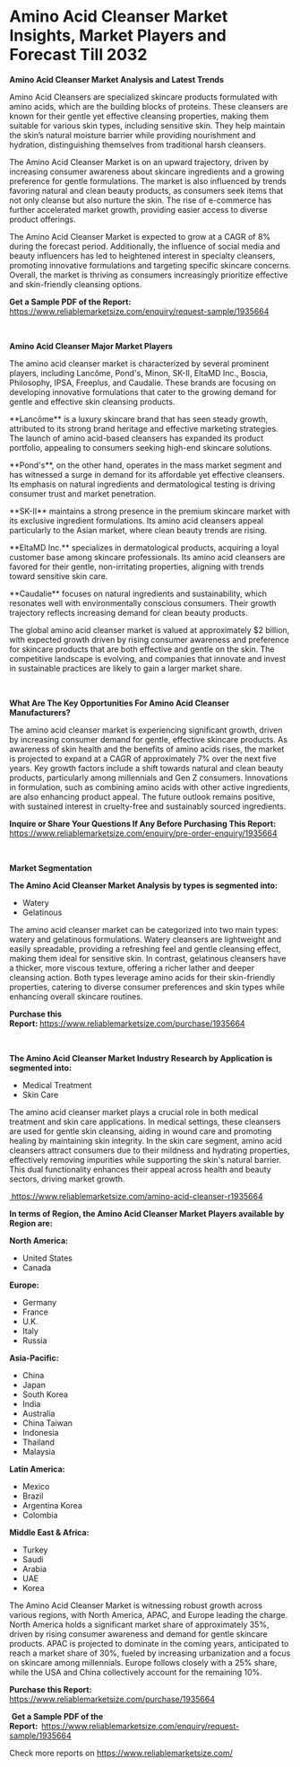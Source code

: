 <p><h1>Amino Acid Cleanser Market Insights, Market Players and Forecast Till 2032</h1></p><p><strong>Amino Acid Cleanser Market Analysis and Latest Trends</strong></p>
<p><p>Amino Acid Cleansers are specialized skincare products formulated with amino acids, which are the building blocks of proteins. These cleansers are known for their gentle yet effective cleansing properties, making them suitable for various skin types, including sensitive skin. They help maintain the skin’s natural moisture barrier while providing nourishment and hydration, distinguishing themselves from traditional harsh cleansers.</p><p>The Amino Acid Cleanser Market is on an upward trajectory, driven by increasing consumer awareness about skincare ingredients and a growing preference for gentle formulations. The market is also influenced by trends favoring natural and clean beauty products, as consumers seek items that not only cleanse but also nurture the skin. The rise of e-commerce has further accelerated market growth, providing easier access to diverse product offerings.</p><p>The Amino Acid Cleanser Market is expected to grow at a CAGR of 8% during the forecast period. Additionally, the influence of social media and beauty influencers has led to heightened interest in specialty cleansers, promoting innovative formulations and targeting specific skincare concerns. Overall, the market is thriving as consumers increasingly prioritize effective and skin-friendly cleansing options.</p></p>
<p><strong>Get a Sample PDF of the Report:&nbsp;</strong> <a href="https://www.reliablemarketsize.com/enquiry/request-sample/1935664?utm_campaign=1903&utm_medium=2&utm_source=Github&utm_content=ia&utm_term=08022025&utm_id=amino-acid-cleanser">https://www.reliablemarketsize.com/enquiry/request-sample/1935664</a></p>
<p>&nbsp;</p>
<p><strong>Amino Acid Cleanser Major Market Players</strong></p>
<p><p>The amino acid cleanser market is characterized by several prominent players, including Lancôme, Pond's, Minon, SK-II, EltaMD Inc., Boscia, Philosophy, IPSA, Freeplus, and Caudalie. These brands are focusing on developing innovative formulations that cater to the growing demand for gentle and effective skin cleansing products.</p><p>**Lancôme** is a luxury skincare brand that has seen steady growth, attributed to its strong brand heritage and effective marketing strategies. The launch of amino acid-based cleansers has expanded its product portfolio, appealing to consumers seeking high-end skincare solutions.</p><p>**Pond's**, on the other hand, operates in the mass market segment and has witnessed a surge in demand for its affordable yet effective cleansers. Its emphasis on natural ingredients and dermatological testing is driving consumer trust and market penetration.</p><p>**SK-II** maintains a strong presence in the premium skincare market with its exclusive ingredient formulations. Its amino acid cleansers appeal particularly to the Asian market, where clean beauty trends are rising.</p><p>**EltaMD Inc.** specializes in dermatological products, acquiring a loyal customer base among skincare professionals. Its amino acid cleansers are favored for their gentle, non-irritating properties, aligning with trends toward sensitive skin care.</p><p>**Caudalie** focuses on natural ingredients and sustainability, which resonates well with environmentally conscious consumers. Their growth trajectory reflects increasing demand for clean beauty products.</p><p>The global amino acid cleanser market is valued at approximately $2 billion, with expected growth driven by rising consumer awareness and preference for skincare products that are both effective and gentle on the skin. The competitive landscape is evolving, and companies that innovate and invest in sustainable practices are likely to gain a larger market share.</p></p>
<p>&nbsp;</p>
<p><strong>What Are The Key Opportunities For Amino Acid Cleanser Manufacturers?</strong></p>
<p><p>The amino acid cleanser market is experiencing significant growth, driven by increasing consumer demand for gentle, effective skincare products. As awareness of skin health and the benefits of amino acids rises, the market is projected to expand at a CAGR of approximately 7% over the next five years. Key growth factors include a shift towards natural and clean beauty products, particularly among millennials and Gen Z consumers. Innovations in formulation, such as combining amino acids with other active ingredients, are also enhancing product appeal. The future outlook remains positive, with sustained interest in cruelty-free and sustainably sourced ingredients.</p></p>
<p><strong>Inquire or Share Your Questions If Any Before Purchasing This Report:</strong> <a href="https://www.reliablemarketsize.com/enquiry/pre-order-enquiry/1935664?utm_campaign=1903&utm_medium=2&utm_source=Github&utm_content=ia&utm_term=08022025&utm_id=amino-acid-cleanser">https://www.reliablemarketsize.com/enquiry/pre-order-enquiry/1935664</a></p>
<p>&nbsp;</p>
<p><strong>Market Segmentation</strong></p>
<p><strong>The Amino Acid Cleanser Market Analysis by types is segmented into:</strong></p>
<p><ul><li>Watery</li><li>Gelatinous</li></ul></p>
<p><p>The amino acid cleanser market can be categorized into two main types: watery and gelatinous formulations. Watery cleansers are lightweight and easily spreadable, providing a refreshing feel and gentle cleansing effect, making them ideal for sensitive skin. In contrast, gelatinous cleansers have a thicker, more viscous texture, offering a richer lather and deeper cleansing action. Both types leverage amino acids for their skin-friendly properties, catering to diverse consumer preferences and skin types while enhancing overall skincare routines.</p></p>
<p><strong>Purchase this Report:&nbsp;</strong><a href="https://www.reliablemarketsize.com/purchase/1935664?utm_campaign=1903&utm_medium=2&utm_source=Github&utm_content=ia&utm_term=08022025&utm_id=amino-acid-cleanser">https://www.reliablemarketsize.com/purchase/1935664</a></p>
<p>&nbsp;</p>
<p><strong>The Amino Acid Cleanser Market Industry Research by Application is segmented into:</strong></p>
<p><ul><li>Medical Treatment</li><li>Skin Care</li></ul></p>
<p><p>The amino acid cleanser market plays a crucial role in both medical treatment and skin care applications. In medical settings, these cleansers are used for gentle skin cleansing, aiding in wound care and promoting healing by maintaining skin integrity. In the skin care segment, amino acid cleansers attract consumers due to their mildness and hydrating properties, effectively removing impurities while supporting the skin's natural barrier. This dual functionality enhances their appeal across health and beauty sectors, driving market growth.</p></p>
<p><a href="https://www.reliablemarketsize.com/amino-acid-cleanser-r1935664?utm_campaign=1903&utm_medium=2&utm_source=Github&utm_content=ia&utm_term=08022025&utm_id=amino-acid-cleanser">&nbsp;https://www.reliablemarketsize.com/amino-acid-cleanser-r1935664</a></p>
<p><strong>In terms of Region, the Amino Acid Cleanser Market Players available by Region are:</strong></p>
<p>
    <p> <strong> North America: </strong>
        <ul>
            <li>United States</li>
            <li>Canada</li>
        </ul>
        </p> 
    <p> <strong> Europe: </strong>
        <ul>
            <li>Germany</li>
            <li>France</li>
            <li>U.K.</li>
            <li>Italy</li>
            <li>Russia</li>
        </ul>
        </p> 
    <p> <strong> Asia-Pacific: </strong>
        <ul>
            <li>China</li>
            <li>Japan</li>
            <li>South Korea</li>
            <li>India</li>
            <li>Australia</li>
            <li>China Taiwan</li>
            <li>Indonesia</li>
            <li>Thailand</li>
            <li>Malaysia</li>
        </ul>
        </p> 
    <p> <strong> Latin America: </strong>
        <ul>
            <li>Mexico</li>
            <li>Brazil</li>
            <li>Argentina Korea</li>
            <li>Colombia</li>
        </ul>
        </p> 
    <p> <strong> Middle East & Africa: </strong>
        <ul>
            <li>Turkey</li>
            <li>Saudi</li>
            <li>Arabia</li>
            <li>UAE</li>
            <li>Korea</li>
        </ul>
    </p>
    </p>
<p><p>The Amino Acid Cleanser Market is witnessing robust growth across various regions, with North America, APAC, and Europe leading the charge. North America holds a significant market share of approximately 35%, driven by rising consumer awareness and demand for gentle skincare products. APAC is projected to dominate in the coming years, anticipated to reach a market share of 30%, fueled by increasing urbanization and a focus on skincare among millennials. Europe follows closely with a 25% share, while the USA and China collectively account for the remaining 10%.</p></p>
<p><strong>Purchase this Report: </strong><a href="https://www.reliablemarketsize.com/purchase/1935664?utm_campaign=1903&utm_medium=2&utm_source=Github&utm_content=ia&utm_term=08022025&utm_id=amino-acid-cleanser">https://www.reliablemarketsize.com/purchase/1935664</a></p>
<p>&nbsp;<strong>Get a Sample PDF of the Report:&nbsp;&nbsp;</strong><a href="https://www.reliablemarketsize.com/enquiry/request-sample/1935664?utm_campaign=1903&utm_medium=2&utm_source=Github&utm_content=ia&utm_term=08022025&utm_id=amino-acid-cleanser">https://www.reliablemarketsize.com/enquiry/request-sample/1935664</a></p>
<p><strong></strong></p>
<p>Check more reports on <a href="https://www.reliablemarketsize.com/?utm_campaign=1903&utm_medium=2&utm_source=Github&utm_content=ia&utm_term=08022025&utm_id=amino-acid-cleanser">https://www.reliablemarketsize.com/</a></p>